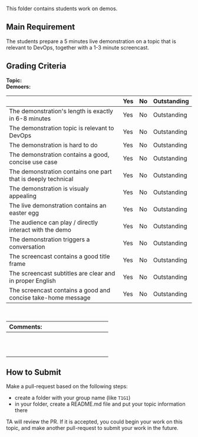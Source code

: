 This folder contains students work on demos.

## Main Requirement

The students prepare a 5 minutes live demonstration on a topic that is relevant to DevOps, together with a 1-3 minute screencast.

## Grading Criteria

**Topic:**  
**Demoers:**

|                                             | Yes | No | Outstanding |
|-------------------------------------------- | ----|----|-------------|
|The demonstration's length is exactly in 6-8 minutes  | Yes | No | Outstanding |
|The demonstration topic is relevant to DevOps | Yes | No | Outstanding |
|The demonstration is hard to do | Yes | No | Outstanding |
|The demonstration contains a good, concise use case  | Yes | No | Outstanding |
|The demonstration contains one part that is deeply technical  | Yes | No | Outstanding |
|The demonstration is visualy appealing | Yes | No | Outstanding |
|The live demonstration contains an easter egg | Yes | No | Outstanding |
|The audience can play / directly interact with the demo  | Yes | No | Outstanding |
|The demonstration triggers a conversation  | Yes | No | Outstanding |
|The screencast contains a good title frame | Yes | No | Outstanding |
|The screencast subtitles are clear and in proper English  | Yes | No | Outstanding |
|The screencast contains a good and concise take-home message | Yes | No | Outstanding |

<br/>

| Comments: &nbsp;&nbsp;&nbsp;&nbsp;&nbsp;&nbsp;&nbsp;&nbsp;&nbsp;&nbsp;&nbsp;&nbsp;&nbsp;&nbsp;&nbsp;&nbsp;&nbsp;&nbsp;&nbsp;&nbsp;&nbsp;&nbsp;&nbsp;&nbsp;&nbsp;&nbsp;&nbsp;&nbsp;&nbsp;&nbsp;&nbsp;&nbsp;&nbsp;&nbsp;&nbsp;&nbsp;&nbsp;&nbsp;&nbsp; |
|----------------|
| <br/><br/><br/>|

## How to Submit

Make a pull-request based on the following steps:

- create a folder with your group name (like `T1G1`)
- in your folder, create a README.md file and put your topic information there

TA will review the PR. If it is accepted, you could begin your work on this topic, and make another pull-request to submit your work in the future.